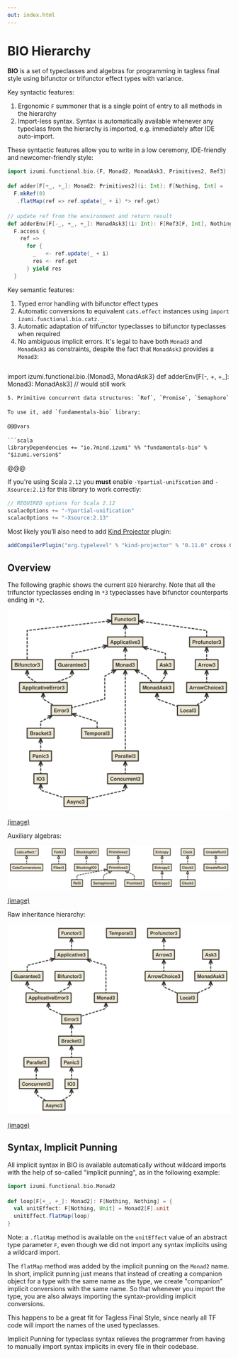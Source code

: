 ```yaml
---
out: index.html
---
```


BIO Hierarchy
=============

**BIO** is a set of typeclasses and algebras for programming in tagless final style using bifunctor or trifunctor effect types with variance.

Key syntactic features:

1. Ergonomic `F` summoner that is a single point of entry to all methods in the hierarchy
2. Import-less syntax. Syntax is automatically available whenever any typeclass from the hierarchy is imported, e.g. immediately after IDE auto-import.

These syntactic features allow you to write in a low ceremony, IDE-friendly and newcomer-friendly style:

```scala mdoc:to-string
import izumi.functional.bio.{F, Monad2, MonadAsk3, Primitives2, Ref3}

def adder[F[+_, +_]: Monad2: Primitives2](i: Int): F[Nothing, Int] =
  F.mkRef(0)
   .flatMap(ref => ref.update(_ + i) *> ref.get)

// update ref from the environment and return result
def adderEnv[F[-_, +_, +_]: MonadAsk3](i: Int): F[Ref3[F, Int], Nothing, Int] =
  F.access {
    ref => 
      for {
        _   <- ref.update(_ + i)
        res <- ref.get
      } yield res
  }
```

Key semantic features:

1. Typed error handling with bifunctor effect types
2. Automatic conversions to equivalent `cats.effect` instances using `import izumi.functional.bio.catz._`
3. Automatic adaptation of trifunctor typeclasses to bifunctor typeclasses when required
4. No ambiguous implicit errors. It's legal to have both `Monad3` and `MonadAsk3` as constraints,
   despite the fact that `MonadAsk3` provides a `Monad3`:
   ```scala
import izumi.functional.bio.{Monad3, MonadAsk3}
   def adderEnv[F[-_, +_, +_]: Monad3: MonadAsk3] // would still work
   ```
5. Primitive concurrent data structures: `Ref`, `Promise`, `Semaphore`

To use it, add `fundamentals-bio` library:

@@@vars

```scala
libraryDependencies += "io.7mind.izumi" %% "fundamentals-bio" % "$izumi.version$"
```

@@@


If you're using Scala `2.12` you **must** enable `-Ypartial-unification` and `-Xsource:2.13` for this library to work correctly:

```scala
// REQUIRED options for Scala 2.12
scalacOptions += "-Ypartial-unification"
scalacOptions += "-Xsource:2.13"
```

Most likely you’ll also need to add [Kind Projector](https://github.com/typelevel/kind-projector) plugin:

```scala
addCompilerPlugin("org.typelevel" % "kind-projector" % "0.11.0" cross CrossVersion.full)
```

## Overview

The following graphic shows the current `BIO` hierarchy. Note that all the trifunctor typeclasses ending in `*3` typeclasses have bifunctor counterparts ending in `*2`.

![BIO-relationship-hierarchy](media/bio-relationship-hierarchy.svg)

[(image)](media/bio-relationship-hierarchy.svg)

Auxiliary algebras:

![algebras](media/algebras.svg)

[(image)](media/algebras.svg)

Raw inheritance hierarchy:

![BIO-inheritance-hierarchy](media/bio-hierarchy.svg)

[(image)](media/bio-hierarchy.svg)

## Syntax, Implicit Punning

All implicit syntax in BIO is available automatically without wildcard imports
with the help of so-called "implicit punning", as in the following example:


```scala mdoc:to-string
import izumi.functional.bio.Monad2

def loop[F[+_, +_]: Monad2]: F[Nothing, Nothing] = {
  val unitEffect: F[Nothing, Unit] = Monad2[F].unit
  unitEffect.flatMap(loop)
}
```

Note: a `.flatMap` method is available on the `unitEffect` value of an abstract type parameter `F`,
even though we did not import any syntax implicits using a wildcard import.

The `flatMap` method was added by the implicit punning on the `Monad2` name.
 In short, implicit punning just means that instead of creating a companion object for a type with the same name as the type,
we create "companion" implicit conversions with the same name. So that whenever you import the type,
you are also always importing the syntax-providing implicit conversions.

This happens to be a great fit for Tagless Final Style, since nearly all TF code will import the names of the used typeclasses.

Implicit Punning for typeclass syntax relieves the programmer from having to manually import syntax implicits in every file in their codebase.
